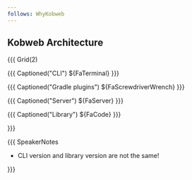 ```yaml
---
follows: WhyKobweb
---
```


## Kobweb Architecture

{{{ Grid(2)

{{{ Captioned("CLI")
${FaTerminal}
}}}

{{{ Captioned("Gradle plugins")
${FaScrewdriverWrench}
}}}

{{{ Captioned("Server")
${FaServer}
}}}

{{{ Captioned("Library")
${FaCode}
}}}

}}}

{{{ SpeakerNotes

* CLI version and library version are not the same!

}}}
